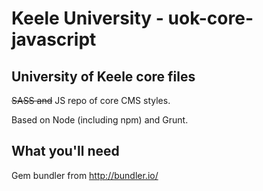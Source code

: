 # Keele University - uok-core-javascript
## University of Keele core files
~~SASS and~~ JS repo of core CMS styles.

Based on Node (including npm) and Grunt.

## What you'll need

Gem bundler from <http://bundler.io/>